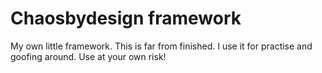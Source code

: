 # Chaosbydesign framework
My own little framework. This is far from finished. I use it for practise and goofing around. Use at your own risk!
